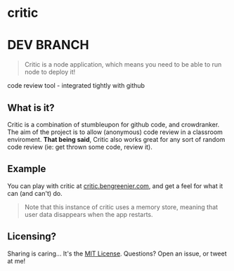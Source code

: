 critic
======

# DEV BRANCH


> Critic is a node application, which means you need to be able to run node to deploy it!

code review tool - integrated tightly with github

## What is it?

Critic is a combination of stumbleupon for github code, and crowdranker. The aim of the project is to allow
(anonymous) code review in a classroom enviroment. __That being said__, Critic also works great for any sort
of random code review (ie: get thrown some code, review it).

## Example

You can play with critic at [critic.bengreenier.com](http://critic.bengreenier.com), and get a feel for what
it can (and can't) do.
> Note that this instance of critic uses a memory store, meaning that user data disappears when the app restarts.

## Licensing?

Sharing is caring... It's the [MIT License](./blob/master/LICENSE). Questions? Open an issue, or tweet at me!